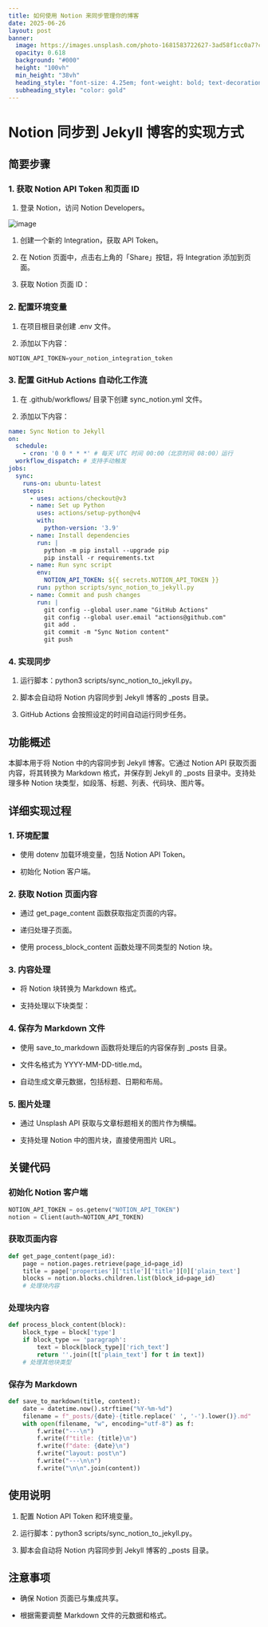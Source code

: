 ```yaml
---
title: 如何使用 Notion 来同步管理你的博客
date: 2025-06-26
layout: post
banner:
  image: https://images.unsplash.com/photo-1681583722627-3ad58f1cc0a7?crop=entropy&cs=tinysrgb&fit=max&fm=jpg&ixid=M3w2OTIwMzJ8MHwxfHJhbmRvbXx8fHx8fHx8fDE3NTA5MTk2MDF8&ixlib=rb-4.1.0&q=80&w=1080
  opacity: 0.618
  background: "#000"
  height: "100vh"
  min_height: "38vh"
  heading_style: "font-size: 4.25em; font-weight: bold; text-decoration: underline"
  subheading_style: "color: gold"
---
```


# Notion 同步到 Jekyll 博客的实现方式

## 简要步骤

### 1. 获取 Notion API Token 和页面 ID

1. 登录 Notion，访问 Notion Developers。

![image](https://prod-files-secure.s3.us-west-2.amazonaws.com/a7a0cc5a-89b9-4cda-8686-1fba0ca52f40/d19c1afe-dea5-4312-9333-786b0ba83054/image.png?X-Amz-Algorithm=AWS4-HMAC-SHA256&X-Amz-Content-Sha256=UNSIGNED-PAYLOAD&X-Amz-Credential=ASIAZI2LB466T3ISNBX7%2F20250626%2Fus-west-2%2Fs3%2Faws4_request&X-Amz-Date=20250626T063321Z&X-Amz-Expires=3600&X-Amz-Security-Token=IQoJb3JpZ2luX2VjEF4aCXVzLXdlc3QtMiJHMEUCIQC3mYy2KX0Dyk%2F%2F%2BgxhTIM2%2FvKmfit2NsxX25sxUZPzIgIgEv4mQzv%2Fngetx8SmPCbGcit0Mi56mhe0Zap4wQLTuNkq%2FwMIVhAAGgw2Mzc0MjMxODM4MDUiDE3pVVz1JZJ%2BkZdZ8ircAxGiLvQXwnnq%2FWmMaEmAM8rXIMhor3yIiQ02FndbyOOIo4A581Q336jTqmHCU4X4lVhECNsPhj3a2pJpbGfvteNbm3ZskHH8FTJRePYWdDTBG07YaKDaud8CYTcW4NvfWX68TCyP0jsoitb4zYUMz0%2FCLO5weXckdFiODfX2OdyL7DzvEiyZvI25nDdJAjmlSfsBswfFUUvUJtVmBXcAkbHyIjR%2BFlcRfDT4TwwelX15YnBoHGxTEGjkiVeAj52OBIEaqVN%2Bi9jhRoiCxSbMsa2UDmghGaLPw%2FzHumAcVkY%2BYtEcTzxYhi8vzmDBaFLPXuPB%2FnsIM0sVRt80FbQ9pJiAuQt5th%2BqQBll87Zjf1%2BQRHs1EMDeEwelYyDmoZZQ7LWcRkM7flFm7BOlzazx3neVbMWp0uanulH6ogxfM0pLzssZep0fmmDeSP3K46hu3l2yID74Zo0BXzx4%2BUaj8DTN9oNpH9XdXRvpd1fY%2FtYieVlGnVstgLGhySPhiNhNHpwvqOGv5RvDL4WEkQSEzdll99ywdG8de8tt9khSC7qot%2BVxmb%2FPK6pSDE5DBUnyPpEZGsAR1xlHwVqeBo2OSrQyfuqhc2y3RHKeVglI%2BYHQCiyg2bDKY8BcknYFMNGy88IGOqUBJBtQoon5OWPxtp2FVBBqUfaRY5WM2ZnEc8%2FWKWwijDuvt2ffGZwj2BOYYti4gF2Qmd%2BSiwssVo6kQeA8qqovW06esOZ6xAVz%2B9BIMzhe1w9L7QJ3D0wLd6fElTMoLtOjfFMMXe%2FW0Pdkd4T0RP2GWN%2FK%2BhLYi7sX%2FUx9Rm78FNWF2ACfZIwlKIhcWsy0lXSh1RsFeA0qgYxAFCio30CmCgdnLmul&X-Amz-Signature=00e02c18134a762376d920776c16cff0cfd0edfb46fe10f62e66cfe329062f66&X-Amz-SignedHeaders=host&x-amz-checksum-mode=ENABLED&x-id=GetObject)

1. 创建一个新的 Integration，获取 API Token。

1. 在 Notion 页面中，点击右上角的「Share」按钮，将 Integration 添加到页面。

1. 获取 Notion 页面 ID：


### 2. 配置环境变量

1. 在项目根目录创建 .env 文件。

1. 添加以下内容：

```javascript
NOTION_API_TOKEN=your_notion_integration_token
```

### 3. 配置 GitHub Actions 自动化工作流

1. 在 .github/workflows/ 目录下创建 sync_notion.yml 文件。

1. 添加以下内容：

```yaml
name: Sync Notion to Jekyll
on:
  schedule:
    - cron: '0 0 * * *' # 每天 UTC 时间 00:00（北京时间 08:00）运行
  workflow_dispatch: # 支持手动触发
jobs:
  sync:
    runs-on: ubuntu-latest
    steps:
      - uses: actions/checkout@v3
      - name: Set up Python
        uses: actions/setup-python@v4
        with:
          python-version: '3.9'
      - name: Install dependencies
        run: |
          python -m pip install --upgrade pip
          pip install -r requirements.txt
      - name: Run sync script
        env:
          NOTION_API_TOKEN: ${{ secrets.NOTION_API_TOKEN }}
        run: python scripts/sync_notion_to_jekyll.py
      - name: Commit and push changes
        run: |
          git config --global user.name "GitHub Actions"
          git config --global user.email "actions@github.com"
          git add .
          git commit -m "Sync Notion content"
          git push
```

### 4. 实现同步

1. 运行脚本：python3 scripts/sync_notion_to_jekyll.py。

1. 脚本会自动将 Notion 内容同步到 Jekyll 博客的 _posts 目录。

1. GitHub Actions 会按照设定的时间自动运行同步任务。

## 功能概述

本脚本用于将 Notion 中的内容同步到 Jekyll 博客。它通过 Notion API 获取页面内容，将其转换为 Markdown 格式，并保存到 Jekyll 的 _posts 目录中。支持处理多种 Notion 块类型，如段落、标题、列表、代码块、图片等。

## 详细实现过程

### 1. 环境配置

- 使用 dotenv 加载环境变量，包括 Notion API Token。

- 初始化 Notion 客户端。

### 2. 获取 Notion 页面内容

- 通过 get_page_content 函数获取指定页面的内容。

- 递归处理子页面。

- 使用 process_block_content 函数处理不同类型的 Notion 块。

### 3. 内容处理

- 将 Notion 块转换为 Markdown 格式。

- 支持处理以下块类型：


### 4. 保存为 Markdown 文件

- 使用 save_to_markdown 函数将处理后的内容保存到 _posts 目录。

- 文件名格式为 YYYY-MM-DD-title.md。

- 自动生成文章元数据，包括标题、日期和布局。

### 5. 图片处理

- 通过 Unsplash API 获取与文章标题相关的图片作为横幅。

- 支持处理 Notion 中的图片块，直接使用图片 URL。

## 关键代码

### 初始化 Notion 客户端

```python
NOTION_API_TOKEN = os.getenv("NOTION_API_TOKEN")
notion = Client(auth=NOTION_API_TOKEN)
```

### 获取页面内容

```python
def get_page_content(page_id):
    page = notion.pages.retrieve(page_id=page_id)
    title = page['properties']['title']['title'][0]['plain_text']
    blocks = notion.blocks.children.list(block_id=page_id)
    # 处理块内容
```

### 处理块内容

```python
def process_block_content(block):
    block_type = block['type']
    if block_type == 'paragraph':
        text = block[block_type]['rich_text']
        return ''.join([t['plain_text'] for t in text])
    # 处理其他块类型
```

### 保存为 Markdown

```python
def save_to_markdown(title, content):
    date = datetime.now().strftime("%Y-%m-%d")
    filename = f"_posts/{date}-{title.replace(' ', '-').lower()}.md"
    with open(filename, "w", encoding="utf-8") as f:
        f.write("---\n")
        f.write(f"title: {title}\n")
        f.write(f"date: {date}\n")
        f.write("layout: post\n")
        f.write("---\n\n")
        f.write("\n\n".join(content))
```

## 使用说明

1. 配置 Notion API Token 和环境变量。

1. 运行脚本：python3 scripts/sync_notion_to_jekyll.py。

1. 脚本会自动将 Notion 内容同步到 Jekyll 博客的 _posts 目录。

## 注意事项

- 确保 Notion 页面已与集成共享。

- 根据需要调整 Markdown 文件的元数据和格式。